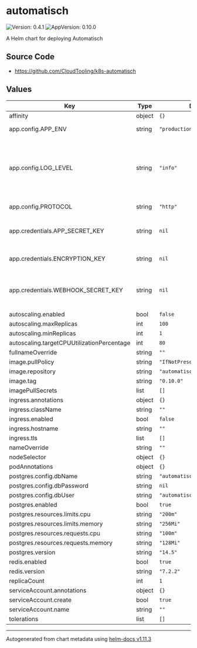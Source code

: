 # automatisch

![Version: 0.4.1](https://img.shields.io/badge/Version-0.4.1-informational?style=flat-square) ![AppVersion: 0.10.0](https://img.shields.io/badge/AppVersion-0.10.0-informational?style=flat-square)

A Helm chart for deploying Automatisch

## Source Code

* <https://github.com/CloudTooling/k8s-automatisch>

## Values

| Key | Type | Default | Description |
|-----|------|---------|-------------|
| affinity | object | `{}` |  |
| app.config.APP_ENV | string | `"production"` | Automatisch Environment |
| app.config.LOG_LEVEL | string | `"info"` | Can be used to configure log level such as error, warn, info, http, debug |
| app.config.PROTOCOL | string | `"http"` | HTTP Protocol |
| app.credentials.APP_SECRET_KEY | string | `nil` | Secret Key to authenticate the user |
| app.credentials.ENCRYPTION_KEY | string | `nil` | Encryption Key to store credentials |
| app.credentials.WEBHOOK_SECRET_KEY | string | `nil` | Webhook Secret Key to verify webhook requests |
| autoscaling.enabled | bool | `false` |  |
| autoscaling.maxReplicas | int | `100` |  |
| autoscaling.minReplicas | int | `1` |  |
| autoscaling.targetCPUUtilizationPercentage | int | `80` |  |
| fullnameOverride | string | `""` |  |
| image.pullPolicy | string | `"IfNotPresent"` |  |
| image.repository | string | `"automatischio/automatisch"` |  |
| image.tag | string | `"0.10.0"` |  |
| imagePullSecrets | list | `[]` |  |
| ingress.annotations | object | `{}` |  |
| ingress.className | string | `""` |  |
| ingress.enabled | bool | `false` |  |
| ingress.hostname | string | `""` |  |
| ingress.tls | list | `[]` |  |
| nameOverride | string | `""` |  |
| nodeSelector | object | `{}` |  |
| podAnnotations | object | `{}` |  |
| postgres.config.dbName | string | `"automatisch"` |  |
| postgres.config.dbPassword | string | `nil` |  |
| postgres.config.dbUser | string | `"automatischUser"` |  |
| postgres.enabled | bool | `true` |  |
| postgres.resources.limits.cpu | string | `"200m"` |  |
| postgres.resources.limits.memory | string | `"256Mi"` |  |
| postgres.resources.requests.cpu | string | `"100m"` |  |
| postgres.resources.requests.memory | string | `"128Mi"` |  |
| postgres.version | string | `"14.5"` |  |
| redis.enabled | bool | `true` |  |
| redis.version | string | `"7.2.2"` |  |
| replicaCount | int | `1` |  |
| serviceAccount.annotations | object | `{}` |  |
| serviceAccount.create | bool | `true` |  |
| serviceAccount.name | string | `""` |  |
| tolerations | list | `[]` |  |

----------------------------------------------
Autogenerated from chart metadata using [helm-docs v1.11.3](https://github.com/norwoodj/helm-docs/releases/v1.11.3)
